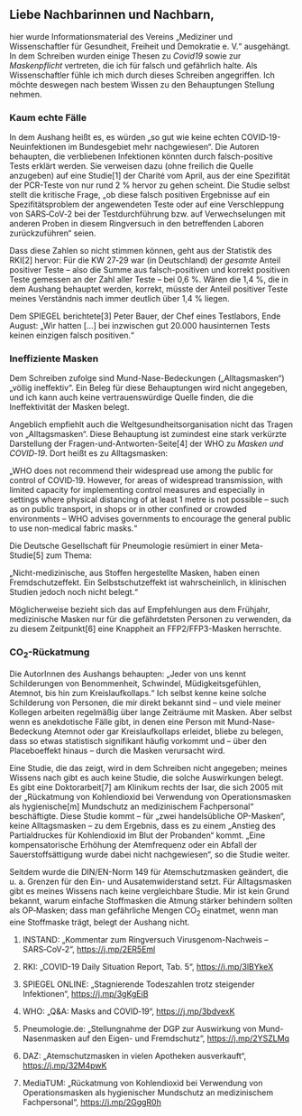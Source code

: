 ## Liebe Nachbarinnen und Nachbarn,

hier wurde Informationsmaterial des Vereins „Mediziner und
Wissenschaftler für Gesundheit, Freiheit und Demokratie e. V.“
ausgehängt. In dem Schreiben wurden einige Thesen zu *Covid19* sowie
zur *Maskenpflicht* vertreten, die ich für falsch und gefährlich halte.
Als Wissenschaftler fühle ich mich durch dieses Schreiben angegriffen.
Ich möchte deswegen nach bestem Wissen zu den Behauptungen Stellung
nehmen.

### Kaum echte Fälle

In dem Aushang heißt es, es würden „so gut wie keine echten
COVID‑19-Neuinfektionen im Bundesgebiet mehr nachgewiesen“. Die
Autoren behaupten, die verbliebenen Infektionen könnten durch
falsch-positive Tests erklärt werden. Sie verweisen dazu (ohne freilich
die Quelle anzugeben) auf eine Studie\[1\] der Charité vom April, aus
der eine Spezifität der PCR-Teste von nur rund 2 % hervor zu gehen
scheint. Die Studie selbst stellt die kritische Frage, „ob diese falsch
positiven Ergebnisse auf ein Spezifitätsproblem der angewendeten Teste
oder auf eine Verschleppung von SARS‑CoV‑2 bei der Testdurchführung bzw.
auf Verwechselungen mit anderen Proben in diesem Ringversuch in den
betreffenden Laboren zurückzuführen“ seien. 

Dass diese Zahlen so nicht stimmen können, geht aus der Statistik des
RKI\[2\] hervor: Für die KW 27‑29 war (in Deutschland) der *gesamte*
Anteil positiver Teste – also die Summe aus falsch-positiven und korrekt
positiven Teste gemessen an der Zahl aller Teste – bei 0,6 %. Wären die
1,4 %, die in dem Aushang behauptet werden, korrekt, müsste der Anteil
positiver Teste meines Verständnis nach immer deutlich über 1,4 %
liegen.

Dem SPIEGEL berichtete\[3\] Peter Bauer, der Chef eines Testlabors, Ende
August: „Wir hatten \[…\] bei inzwischen gut 20.000 hausinternen Tests
keinen einzigen falsch positiven.“

### Ineffiziente Masken

Dem Schreiben zufolge sind Mund-Nase-Bedeckungen („Alltagsmasken“)
„völlig ineffektiv“. Ein Beleg für diese Behauptungen wird nicht
angegeben, und ich kann auch keine vertrauenswürdige Quelle finden, die
die Ineffektivität der Masken belegt. 

Angeblich empfiehlt auch die Weltgesundheitsorganisation nicht das
Tragen von „Alltagsmasken“. Diese Behauptung ist zumindest eine stark
verkürzte Darstellung der Fragen-und-Antworten-Seite\[4\] der WHO zu
*Masken und COVID‑19*. Dort heißt es zu Alltagsmasken:

„WHO does not recommend their widespread use among the public for
control of COVID‑19. However, for areas of widespread transmission, with
limited capacity for implementing control measures and especially in
settings where physical distancing of at least 1 metre is not possible –
such as on public transport, in shops or in other confined or crowded
environments – WHO advises governments to encourage the general public
to use non-medical fabric masks.“

Die Deutsche Gesellschaft für Pneumologie resümiert in einer
Meta-Studie\[5\] zum Thema:

„Nicht-medizinische, aus Stoffen hergestellte Masken, haben einen
Fremdschutzeffekt. Ein Selbstschutzeffekt ist wahrscheinlich, in
klinischen Studien jedoch noch nicht belegt.“

Möglicherweise bezieht sich das auf Empfehlungen aus dem Frühjahr,
medizinische Masken nur für die gefährdetsten Personen zu verwenden, da
zu diesem Zeitpunkt\[6\] eine Knappheit an FFP2/FFP3-Masken herrschte.

### CO<sub>2</sub>-Rückatmung

Die AutorInnen des Aushangs behaupten: „Jeder von uns kennt
Schilderungen von Benommenheit, Schwindel, Müdigkeitsgefühlen, Atemnot,
bis hin zum Kreislaufkollaps.“ Ich selbst kenne keine solche Schilderung
von Personen, die mir direkt bekannt sind – und viele meiner Kollegen
arbeiten regelmäßig über lange Zeiträume mit Masken. Aber selbst wenn es
anekdotische Fälle gibt, in denen eine Person mit Mund-Nase-Bedeckung
Atemnot oder gar Kreislaufkollaps erleidet, bliebe zu belegen, dass so
etwas statistisch signifikant häufig vorkommt und – über den
Placeboeffekt hinaus – durch die Masken verursacht wird.

Eine Studie, die das zeigt, wird in dem Schreiben nicht angegeben;
meines Wissens nach gibt es auch keine Studie, die solche Auswirkungen
belegt. Es gibt eine Doktorarbeit\[7\] am Klinikum rechts der Isar, die
sich 2005 mit der „Rückatmung von Kohlendioxid bei Verwendung von
Operationsmasken als hygienische\[m\] Mundschutz an medizinischem
Fachpersonal“ beschäftigte. Diese Studie kommt – für „zwei
handelsübliche OP-Masken“, keine Alltagsmasken – zu dem Ergebnis, dass
es zu einem „Anstieg des Partialdruckes für Kohlendioxid im Blut der
Probanden“ kommt. „Eine kompensatorische Erhöhung der Atemfrequenz oder
ein Abfall der Sauerstoffsättigung wurde dabei nicht nachgewiesen“, so
die Studie weiter. 

Seitdem wurde die DIN/EN-Norm 149 für Atemschutzmasken geändert, die
u. a. Grenzen für den Ein- und Ausatemwiderstand setzt. Für
Alltagsmasken gibt es meines Wissens nach keine vergleichbare Studie.
Mir ist kein Grund bekannt, warum einfache Stoffmasken die Atmung
stärker behindern sollten als OP‑Masken; dass man gefährliche Mengen
CO<sub>2</sub> einatmet, wenn man eine Stoffmaske trägt, belegt der
Aushang nicht.

1.  INSTAND: „Kommentar zum Ringversuch Virusgenom-Nachweis –
    SARS‑CoV‑2“, https://j.mp/2ER5Eml

2.  RKI: „COVID-19 Daily Situation Report, Tab. 5“, https://j.mp/3lBYkeX

3.  SPIEGEL ONLINE: „Stagnierende Todeszahlen trotz steigender
    Infektionen“, https://j.mp/3gKgEiB

4.  WHO: „Q\&A: Masks and COVID‑19“, https://j.mp/3bdvexK

5.  Pneumologie.de: „Stellungnahme der DGP zur Auswirkung von
    Mund-Nasenmasken auf den Eigen- und Fremdschutz“,
    https://j.mp/2YSZLMq

6.  DAZ: „Atemschutzmasken in vielen Apotheken ausverkauft“,
    https://j.mp/32M4pwK

7.  MediaTUM: „Rückatmung von Kohlendioxid bei Verwendung von
    Operationsmasken als hygienischer Mundschutz an medizinischem
    Fachpersonal“, https://j.mp/2GggR0h
